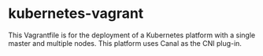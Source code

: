 # kubernetes-vagrant
This Vagrantfile is for the deployment of a Kubernetes platform with a single master and multiple nodes. This platform uses Canal as the CNI plug-in.




